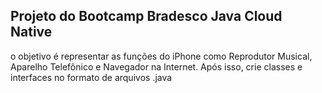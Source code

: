 ## Projeto do Bootcamp Bradesco Java Cloud Native
o objetivo é representar as funções do iPhone como Reprodutor Musical, Aparelho Telefônico e Navegador na Internet. Após isso, crie classes e interfaces no formato de arquivos .java
